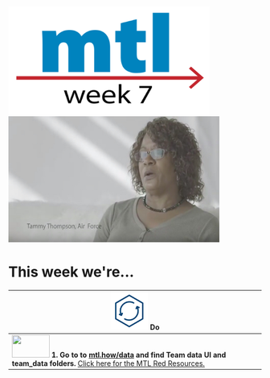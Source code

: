 <!-- MTL Logo, HTML img tag -->
[<img src = "https://github.com/lzim/teampsd/blob/master/resources/title_slides_weeks/mtl_how_week7.png?raw=true"
     height = "215" width = "400">](https://github.com/lzim/mtl/blob/master/red/) 
[<img src="https://github.com/lzim/teampsd/blob/master/resources/vapor_team_youtube/thompson_vapor.jpg?raw=true" height="250" width="420">](https://mtl.how/vapor_wk07)   

# This week we're...

[<img src = "https://raw.githubusercontent.com/lzim/teampsd/master/resources/icons/do.png" height = "75" width = "75">](https://github.com/lzim/mtl/blob/master/blue/session03/s03_learner/mtl_session03_see.md) **Do** |
| --- |
| [<img src = "https://raw.githubusercontent.com/lzim/teampsd/master/resources/logos/mtl_how_data_sm.png" height = "45" width = "75">](http://mtl.how/data) **1. Go to to [mtl.how/data](https://mtl.how/data) and find Team data UI and team_data folders.** [Click here for the MTL Red Resources.](https://github.com/lzim/mtl/blob/master/red/)|



